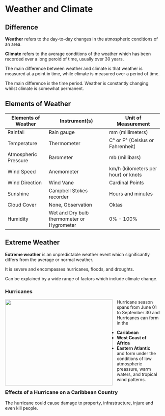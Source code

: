 <style>
    @import '../scss/main.css';

    .sshs {
    height: 20em;
    width: 25em;
    margin-right: 1em;
}
</style>

# Weather and Climate

## Difference

**Weather** refers to the day-to-day changes in the atmospheric conditions of an area.

**Climate** refers to the average conditions of the weather which has been recorded over a long peroid of time, usually over 30 years.

The main difference between weather and climate is that weather is measured at a point in time, while climate is measured over a period of time.

<p class="shadowed">The main difference is the time period. Weather is constantly changing whilst climate is somewhat permanent.</p>

## Elements of Weather

| Elements of Weather  	| Instrument(s)                              	| Unit of Measurement                 	|
|----------------------	|--------------------------------------------	|-------------------------------------	|
| Rainfall             	| Rain gauge                                 	| mm (millimeters)                    	|
| Temperature          	| Thermometer                                	| C° or F° (Celsius or Fahrenheit)    	|
| Atmospheric Pressure 	| Barometer                                  	| mb (millibars)                      	|
| Wind Speed           	| Anemometer                                 	| km/h (kilometers per hour) or knots 	|
| Wind Direction       	| Wind Vane                                  	| Cardinal Points                     	|
| Sunshine             	| Campbell Stokes recorder                   	| Hours and minutes                   	|
| Cloud Cover          	| None, Observation                          	| Oktas                               	|
| Humidity             	| Wet and Dry bulb thermometer or Hygrometer 	| 0% - 100%                           	|

## Extreme Weather

**Extreme weather** is an unpredictable weather event which significantly differs from the average or normal weather.

It is severe and encompasses hurricanes, floods, and droughts.

Can be explained by a wide range of factors which include climate change.

### Hurricanes

<img class="sshs" src="../../geography/media/saffir-simpson.webp" align="left"></img>


Hurricane season spans from June 01 to September 30 and Hurricanes can form in the
- **Caribbean**
- **West Coast of Africa**
- **Eastern Atlantic**  
and form under the conditions of low atmospheric preassure, warm waters, and tropical wind patterns.


### Effects of a Hurricane on a Caribbean Country


The hurricane could cause damage to property, infrastructure, injure and even kill people.